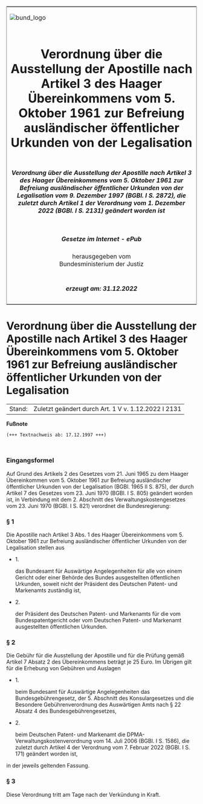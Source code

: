 <span id="DECKBLATT.html"></span>

<table border="0" frame="border" width="100%">

<tr valign="top">

<td align="left">

![bund\_logo](BfJ_2021_Web_de_de.gif)

</td>

<td align="right">

 

</td>

</tr>

<tr align="center" valign="middle">

<td colspan="2">

# Verordnung über die Ausstellung der Apostille nach Artikel 3 des Haager Übereinkommens vom 5. Oktober 1961 zur Befreiung ausländischer öffentlicher Urkunden von der Legalisation

</td>

</tr>

<tr align="center" valign="middle">

<td colspan="2">

##### Verordnung über die Ausstellung der Apostille nach Artikel 3 des Haager Übereinkommens vom 5. Oktober 1961 zur Befreiung ausländischer öffentlicher Urkunden von der Legalisation vom 9. Dezember 1997 (BGBl. I S. 2872), die zuletzt durch Artikel 1 der Verordnung vom 1. Dezember 2022 (BGBl. I S. 2131) geändert worden ist

</td>

</tr>

<tr align="center" valign="middle">

<td colspan="2">

  
  

##### Gesetze im Internet - ePub  
  
herausgegeben vom  
Bundesministerium der Justiz

</td>

</tr>

<tr align="center" valign="bottom">

<td colspan="2">

  
  

##### erzeugt am: 31.12.2022

</td>

</tr>

</table>

<span id="BJNR287200997.html"></span>

# Verordnung über die Ausstellung der Apostille nach Artikel 3 des Haager Übereinkommens vom 5. Oktober 1961 zur Befreiung ausländischer öffentlicher Urkunden von der Legalisation

<div>

<div class="jnhtml">

|        |                                                     |
| ------ | --------------------------------------------------- |
| Stand: | Zuletzt geändert durch Art. 1 V v. 1.12.2022 I 2131 |

</div>

</div>

<div>

  
**Fußnote**

<div class="jnhtml">

<div>

<div class="jurAbsatz">

  

``` 
(+++ Textnachweis ab: 17.12.1997 +++)

 
```

</div>

</div>

</div>

</div>

<span id="BJNR287200997BJNE000100310.html"></span>

### Eingangsformel  

<div>

<div class="jnhtml">

<div>

<div class="jurAbsatz">

Auf Grund des Artikels 2 des Gesetzes vom 21. Juni 1965 zu dem Haager
Übereinkommen vom 5. Oktober 1961 zur Befreiung ausländischer
öffentlicher Urkunden von der Legalisation (BGBl. 1965 II S. 875), der
durch Artikel 7 des Gesetzes vom 23. Juni 1970 (BGBl. I S. 805) geändert
worden ist, in Verbindung mit dem 2. Abschnitt des
Verwaltungskostengesetzes vom 23. Juni 1970 (BGBl. I S. 821) verordnet
die Bundesregierung:

</div>

</div>

</div>

</div>

<span id="BJNR287200997BJNE000201125.html"></span>

### § 1  

<div>

<div class="jnhtml">

<div>

<div class="jurAbsatz">

Die Apostille nach Artikel 3 Abs. 1 des Haager Übereinkommens vom 5.
Oktober 1961 zur Befreiung ausländischer öffentlicher Urkunden von der
Legalisation stellen aus

  - 1\.
    
    <div style="">
    
    das Bundesamt für Auswärtige Angelegenheiten für alle von einem
    Gericht oder einer Behörde des Bundes ausgestellten öffentlichen
    Urkunden, soweit nicht der Präsident des Deutschen Patent- und
    Markenamts zuständig ist,
    
    </div>

  - 2\.
    
    <div style="">
    
    der Präsident des Deutschen Patent- und Markenamts für die vom
    Bundespatentgericht oder vom Deutschen Patent- und Markenamt
    ausgestellten öffentlichen Urkunden.
    
    </div>

</div>

</div>

</div>

</div>

<span id="BJNR287200997BJNE000307125.html"></span>

### § 2  

<div>

<div class="jnhtml">

<div>

<div class="jurAbsatz">

Die Gebühr für die Ausstellung der Apostille und für die Prüfung gemäß
Artikel 7 Absatz 2 des Übereinkommens beträgt je 25 Euro. Im Übrigen
gilt für die Erhebung von Gebühren und Auslagen

  - 1\.
    
    <div style="">
    
    beim Bundesamt für Auswärtige Angelegenheiten das
    Bundesgebührengesetz, der 5. Abschnitt des Konsulargesetzes und die
    Besondere Gebührenverordnung des Auswärtigen Amts nach § 22 Absatz 4
    des Bundesgebührengesetzes,
    
    </div>

  - 2\.
    
    <div style="">
    
    beim Deutschen Patent- und Markenamt die
    DPMA-Verwaltungskostenverordnung vom 14. Juli 2006 (BGBl. I S.
    1586), die zuletzt durch Artikel 4 der Verordnung vom 7. Februar
    2022 (BGBl. I S. 171) geändert worden ist,
    
    </div>

in der jeweils geltenden Fassung.

</div>

</div>

</div>

</div>

<span id="BJNR287200997BJNE000400310.html"></span>

### § 3  

<div>

<div class="jnhtml">

<div>

<div class="jurAbsatz">

Diese Verordnung tritt am Tage nach der Verkündung in Kraft.

</div>

</div>

</div>

</div>
